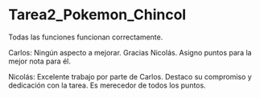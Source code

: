 # Tarea2_Pokemon_Chincol

Todas las funciones funcionan correctamente.

Carlos: Ningún aspecto a mejorar. Gracias Nicolás. Asigno puntos para la mejor nota para él.

Nicolás: Excelente trabajo por parte de Carlos. Destaco su compromiso y dedicación con la tarea. Es merecedor de todos los puntos.
